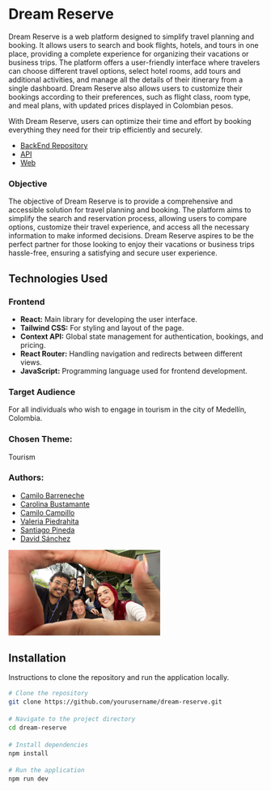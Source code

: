 # Dream Reserve 

Dream Reserve is a web platform designed to simplify travel planning and booking. It allows users to search and book flights, hotels, and tours in one place, providing a complete experience for organizing their vacations or business trips. The platform offers a user-friendly interface where travelers can choose different travel options, select hotel rooms, add tours and additional activities, and manage all the details of their itinerary from a single dashboard. Dream Reserve also allows users to customize their bookings according to their preferences, such as flight class, room type, and meal plans, with updated prices displayed in Colombian pesos.

With Dream Reserve, users can optimize their time and effort by booking everything they need for their trip efficiently and securely.

- [BackEnd Repository](https://github.com/carobte/Dream-Reserve-Backend)
- [API](https://dream-reserve.azurewebsites.net/swagger/index.html)
- [Web](https://dream-reserve.vercel.app/)

### Objective

The objective of Dream Reserve is to provide a comprehensive and accessible solution for travel planning and booking. The platform aims to simplify the search and reservation process, allowing users to compare options, customize their travel experience, and access all the necessary information to make informed decisions. Dream Reserve aspires to be the perfect partner for those looking to enjoy their vacations or business trips hassle-free, ensuring a satisfying and secure user experience.

## Technologies Used

### Frontend
- **React:** Main library for developing the user interface.
- **Tailwind CSS:** For styling and layout of the page.
- **Context API:** Global state management for authentication, bookings, and pricing.
- **React Router:** Handling navigation and redirects between different views.
- **JavaScript:** Programming language used for frontend development.

### Target Audience

For all individuals who wish to engage in tourism in the city of Medellín, Colombia.

### Chosen Theme: 
Tourism

### Authors: 

- [Camilo Barreneche](https://www.github.com/camilobarre)
- [Carolina Bustamante](https://www.github.com/carobte)
- [Camilo Campillo](https://www.github.com/J-CamiloG)
- [Valeria Piedrahita](https://www.github.com/valeria2508)
- [Santiago Pineda](https://www.github.com/santiagopt97)
- [David Sánchez](https://www.github.com/deilons)

<img src="./public/FotoCoder1.png" alt="Dream Reserve Logo" width="300"/>


## Installation
Instructions to clone the repository and run the application locally.

```bash
# Clone the repository
git clone https://github.com/yourusername/dream-reserve.git

# Navigate to the project directory
cd dream-reserve

# Install dependencies
npm install

# Run the application
npm run dev



